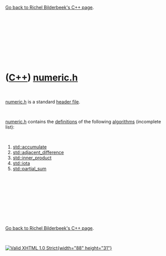 

[Go back to Richel Bilderbeek's C++ page](Cpp.htm).

 

 

 

 

 

([C++](Cpp.htm)) [numeric.h](CppNumericH.htm)
=============================================

 

[numeric.h](CppNumericH.htm) is a standard [header
file](CppHeaderFile.htm).

 

[numeric.h](CppNumericH.htm) contains the
[definitions](CppDefinition.htm) of the following
[algorithms](CppAlgorithm.htm) (incomplete list):

 

1.  [std::accumulate](CppAccumulate.htm)
2.  [std::adjacent\_difference](CppAdjacent_difference.htm)
3.  [std::inner\_product](CppInner_product.htm)
4.  [std::iota](CppIota.htm)
5.  [std::partial\_sum](CppPartial_sum.htm)

 

 

 

 

 

[Go back to Richel Bilderbeek's C++ page](Cpp.htm).



 

[![Valid XHTML 1.0 Strict](valid-xhtml10.png){width="88"
height="31"}](http://validator.w3.org/check?uri=referer)

